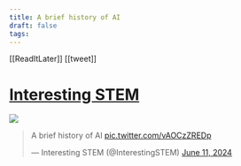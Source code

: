 ```yaml
---
title: A brief history of AI
draft: false
tags:
---
```

 

[[ReadItLater]] [[tweet]]

# [Interesting STEM](https://twitter.com/InterestingSTEM/status/1800490183642767661)
![](https://i.imgur.com/cp6INWr.png)

> A brief history of AI [pic.twitter.com/vAOCzZREDp](https://t.co/vAOCzZREDp)
> 
> — Interesting STEM (@InterestingSTEM) [June 11, 2024](https://twitter.com/InterestingSTEM/status/1800490183642767661?ref_src=twsrc%5Etfw)